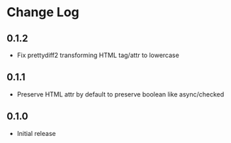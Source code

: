 # Change Log

## 0.1.2

- Fix prettydiff2 transforming HTML tag/attr to lowercase

## 0.1.1

- Preserve HTML attr by default to preserve boolean like async/checked

## 0.1.0

- Initial release
